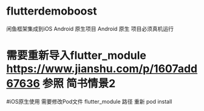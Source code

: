 # flutterdemoboost
闲鱼框架集成到iOS Android 原生项目
Android 原生 项目必须真机运行

# 需要重新导入flutter_module https://www.jianshu.com/p/1607add67636 参照 简书情景2
#iOS原生使用 需要修改Pod文件 flutter_module 路径 重新 pod install
